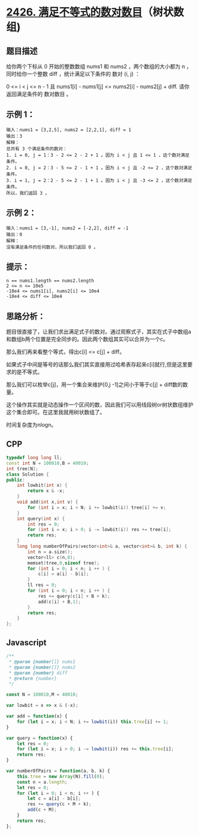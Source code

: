 # [2426. 满足不等式的数对数目](https://leetcode.cn/problems/number-of-pairs-satisfying-inequality/)（树状数组)

## 题目描述

给你两个下标从 0 开始的整数数组 nums1 和 nums2 ，两个数组的大小都为 n ，同时给你一个整数 diff ，统计满足以下条件的 数对 (i, j) ：

0 <= i < j <= n - 1 且
nums1[i] - nums1[j] <= nums2[i] - nums2[j] + diff.
请你返回满足条件的 数对数目 。

## 示例 1：
```
输入：nums1 = [3,2,5], nums2 = [2,2,1], diff = 1
输出：3
解释：
总共有 3 个满足条件的数对：
1. i = 0, j = 1：3 - 2 <= 2 - 2 + 1 。因为 i < j 且 1 <= 1 ，这个数对满足条件。
2. i = 0, j = 2：3 - 5 <= 2 - 1 + 1 。因为 i < j 且 -2 <= 2 ，这个数对满足条件。
3. i = 1, j = 2：2 - 5 <= 2 - 1 + 1 。因为 i < j 且 -3 <= 2 ，这个数对满足条件。
所以，我们返回 3 。
```

## 示例 2：
```
输入：nums1 = [3,-1], nums2 = [-2,2], diff = -1
输出：0
解释：
没有满足条件的任何数对，所以我们返回 0 。
```

## 提示：
```
n == nums1.length == nums2.length
2 <= n <= 10e5
-10e4 <= nums1[i], nums2[i] <= 10e4
-10e4 <= diff <= 10e4
```

## 思路分析：
题目很直接了，让我们求出满足式子的数对。通过观察式子，其实在式子中数组a和数组b两个位置是完全同步的。因此两个数组其实可以合并为一个c。

那么我们再来看整个等式，得出c[i] <= c[j] + diff。

如果式子中间是等号的话那么我们其实直接用过哈希表存起来c[i]就行,但是这里要求的是不等式。

那么我们可以枚举c[j]，用一个集合来维护[0,j -1]之间小于等于c[j] + diff数的数量。

这个操作其实就是动态操作一个区间的数，因此我们可以用线段树or树状数组维护这个集合即可。在这里我就用树状数组了。

时间复杂度为nlogn。

## CPP
```cpp
typedef long long ll;
const int N = 100010,B = 40010;
int tree[N];
class Solution {
public:
    int lowbit(int x) {
        return x & -x;
    }
    void add(int x,int v) {
        for (int i = x; i < N; i += lowbit(i)) tree[i] += v;
    }
    int query(int x) {
        int res = 0;
        for (int i = x; i > 0; i -= lowbit(i)) res += tree[i];
        return res;
    }
    long long numberOfPairs(vector<int>& a, vector<int>& b, int k) {
        int n = a.size();
        vector<ll> c(n,0);
        memset(tree,0,sizeof tree);
        for (int i = 0; i < n; i ++ ) {
            c[i] = a[i] - b[i];
        }
        ll res = 0;
        for (int i = 0; i < n; i ++ ) {
            res += query(c[i] + B + k);
            add(c[i] + B,1);
        }
        return res;
    }
};
```

## Javascript
```Javascript
/**
 * @param {number[]} nums1
 * @param {number[]} nums2
 * @param {number} diff
 * @return {number}
 */

const N = 100010,M = 40010;

var lowbit = x => x & (-x);

var add = function(x) {
    for (let i = x; i < N; i += lowbit(i)) this.tree[i] += 1;
}

var query = function(x) {
    let res = 0;
    for (let i = x; i > 0; i -= lowbit(i)) res += this.tree[i];
    return res;
}

var numberOfPairs = function(a, b, k) {
    this.tree = new Array(N).fill(0);
    const n = a.length;
    let res = 0;
    for (let i = 0; i < n; i ++ ) {
        let c = a[i] - b[i];
        res += query(c + M + k);
        add(c + M);
    }
    return res;
};
```
